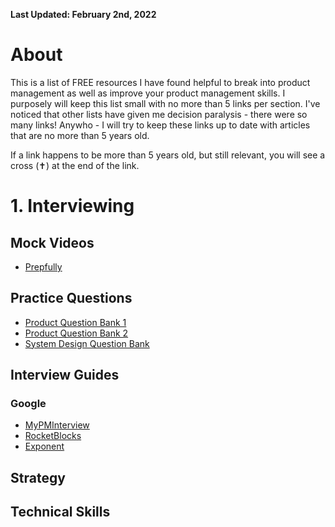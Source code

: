 **Last Updated: February 2nd, 2022**

# About
This is a list of FREE resources I have found helpful to break into product management as well as improve your product management skills. I purposely will keep this list small with no more than 5 links per section. I've noticed that other lists have given me decision paralysis - there were so many links! Anywho - I will try to keep these links up to date with articles that are no more than 5 years old. 

If a link happens to be more than 5 years old, but still relevant, you will see a cross (✝) at the end of the link.

# 1. Interviewing
## Mock Videos
* [Prepfully](https://prepfully.com/watch-mock-interviews)
## Practice Questions
* [Product Question Bank 1](https://www.mypminterview.com/p/google-product-manager-interview-questions-1?s=r)
* [Product Question Bank 2](https://www.mypminterview.com/p/google-product-manager-interview-questions-2?s=r)
* [System Design Question Bank](https://www.geeksforgeeks.org/top-10-system-design-interview-questions-and-answers/)
## Interview Guides
### Google
* [MyPMInterview](https://www.mypminterview.com/p/google-product-manager-interview-guide-1?s=r)
* [RocketBlocks](https://www.rocketblocks.me/blog/google-pm-interview.php)
* [Exponent](https://blog.tryexponent.com/google-product-strategy-interview/)
## Strategy
## Technical Skills
